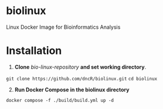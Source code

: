 # biolinux
Linux Docker Image for Bioinformatics Analysis

# Installation

1. **Clone** *bio-linux-repository* **and set working directory**.

`git clone https://github.com/dncR/biolinux.git`
`cd biolinux`

2. **Run Docker Compose in the biolinux directory**

`docker compose -f ./build/build.yml up -d`
